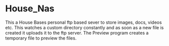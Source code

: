 # House_Nas
This a House Bases personal ftp based sever to store images, docs, videos etc.
This watches a custom directory constantly and as soon as a new file is created it uploads it to the ftp server.
The Preview program creates a temporary file to preview the files.
